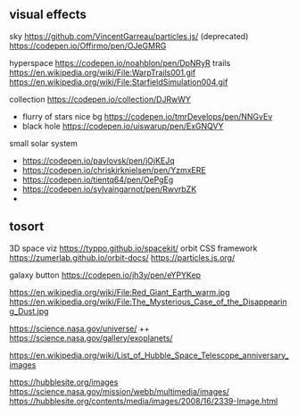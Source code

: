 


## visual effects

sky https://github.com/VincentGarreau/particles.js/ (deprecated)
https://codepen.io/Offirmo/pen/OJeGMRG

hyperspace https://codepen.io/noahblon/pen/DpNRyR
trails https://en.wikipedia.org/wiki/File:WarpTrails001.gif
https://en.wikipedia.org/wiki/File:StarfieldSimulation004.gif


collection https://codepen.io/collection/DJRwWY
* flurry of stars nice bg https://codepen.io/tmrDevelops/pen/NNGvEv
* black hole https://codepen.io/uiswarup/pen/ExGNQVY

small solar system
* https://codepen.io/pavlovsk/pen/jOjKEJq
* https://codepen.io/chriskirknielsen/pen/YzmxERE
* https://codepen.io/tientq64/pen/OePgEg
* https://codepen.io/sylvaingarnot/pen/RwvrbZK
* 


## tosort


3D space viz https://typpo.github.io/spacekit/
orbit CSS framework https://zumerlab.github.io/orbit-docs/
https://particles.js.org/


galaxy button https://codepen.io/jh3y/pen/eYPYKep

https://en.wikipedia.org/wiki/File:Red_Giant_Earth_warm.jpg
https://en.wikipedia.org/wiki/File:The_Mysterious_Case_of_the_Disappearing_Dust.jpg

https://science.nasa.gov/universe/  ++ https://science.nasa.gov/gallery/exoplanets/

https://en.wikipedia.org/wiki/List_of_Hubble_Space_Telescope_anniversary_images

https://hubblesite.org/images
https://science.nasa.gov/mission/webb/multimedia/images/
https://hubblesite.org/contents/media/images/2008/16/2339-Image.html
